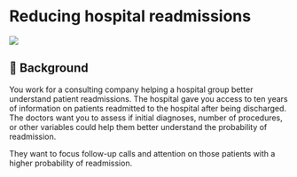 # Reducing hospital readmissions

<img src="https://www.bluetooth.com/wp-content/uploads/headers/1903_Header_Hospital.jpg">

## 📖 Background
You work for a consulting company helping a hospital group better understand patient readmissions. The hospital gave you access to ten years of information on patients readmitted to the hospital after being discharged. The doctors want you to assess if initial diagnoses, number of procedures, or other variables could help them better understand the probability of readmission. 

They want to focus follow-up calls and attention on those patients with a higher probability of readmission.
